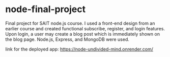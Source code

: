 # node-final-project
Final project for SAIT node.js course. I used a front-end design from an earlier course and created functional subscribe, register, and login features. Upon login, a user may create a blog post which is immediately shown on the blog page. Node.js, Express, and MongoDB were used. 

link for the deployed app: https://node-undivided-mind.onrender.com/ 
